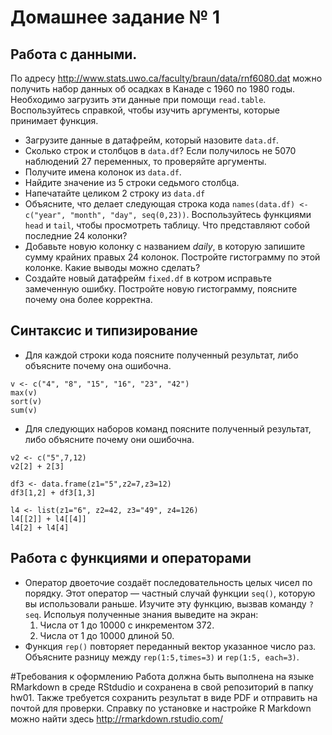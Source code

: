 # Домашнее задание № 1
## Работа с данными.
По адресу http://www.stats.uwo.ca/faculty/braun/data/rnf6080.dat можно получить набор данных об осадках в Канаде с 1960 по 1980 годы. Необходимо загрузить эти данные при помощи ``read.table``. Воспользуйтесь справкой, чтобы изучить аргументы, которые принимает функция. 
- Загрузите данные в датафрейм, который назовите ``data.df``.
- Сколько строк и столбцов в ``data.df``? Если получилось не 5070 наблюдений 27 переменных, то проверяйте аргументы.
- Получите имена колонок из ``data.df``.
- Найдите значение из 5 строки седьмого столбца.
- Напечатайте целиком 2 строку из ``data.df``
- Объясните, что делает следующая строка кода ``names(data.df) <- c("year", "month", "day", seq(0,23))``. Воспользуйтесь функциями ``head`` и ``tail``, чтобы просмотреть таблицу. Что представляют собой последние 24 колонки?
- Добавьте новую колонку с названием *daily*, в которую запишите сумму крайних правых 24 колонок. Постройте гистограмму по этой колонке. Какие выводы можно сделать?
- Создайте новый датафрейм ``fixed.df`` в котром исправьте замеченную ошибку. Постройте новую гистограмму, поясните почему она более корректна.

## Синтаксис и типизирование
* Для каждой строки кода поясните полученный результат, либо объясните почему она ошибочна.
```
v <- c("4", "8", "15", "16", "23", "42")
max(v)
sort(v)
sum(v)
```
* Для следующих наборов команд поясните полученный результат, либо объясните почему они ошибочна.
```
v2 <- c("5",7,12)
v2[2] + 2[3]

df3 <- data.frame(z1="5",z2=7,z3=12)
df3[1,2] + df3[1,3]

l4 <- list(z1="6", z2=42, z3="49", z4=126)
l4[[2]] + l4[[4]]
l4[2] + l4[4]
```

## Работа с функциями и операторами
* Оператор двоеточие создаёт последовательность целых чисел по порядку. Этот оператор — частный случай функции ``seq()``, которую вы использовали раньше. Изучите эту функцию, вызвав команду ``?seq``. Испольуя полученные знания выведите на экран:
    1. Числа от 1 до 10000 с инкрементом 372. 
    1. Числа от 1 до 10000 длиной 50.
* Функция ``rep()`` повторяет переданный вектор указанное число раз. Объясните разницу между ``rep(1:5,times=3)`` и ``rep(1:5, each=3)``.



#Требования к оформлению
Работа должна быть выполнена на языке RMarkdown в среде RStdudio и сохранена в свой репозиторий в папку hw01.
Также требуется сохранить результат в виде PDF и отправить на почтой для проверки.
Справку по установке и настройке R Markdown можно найти здесь http://rmarkdown.rstudio.com/
